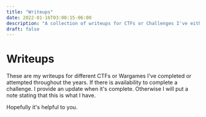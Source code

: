 ```yaml
---
title: "Writeups"
date: 2022-01-16T03:08:15-06:00
description: "A collection of writeups for CTFs or Challenges I've either in process or have finished."
draft: false
---
```


# Writeups

These are my writeups for different CTFs or Wargames I've completed or attempted
throughout the years. If there is availability to complete a challenge. I
provide an update when it's complete. Otherwise I will put a note stating that
this is what I have.

Hopefully it's helpful to you.
